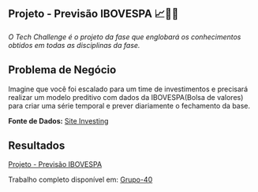 ## Projeto - Previsão IBOVESPA 📈🏦💲

*O Tech Challenge é o projeto da fase que englobará os conhecimentos obtidos em todas as disciplinas da fase.*

**Problema de Negócio**
---
Imagine que você foi escalado para um time de investimentos e precisará realizar um modelo preditivo com dados da IBOVESPA(Bolsa de valores) para criar uma série temporal e prever diariamente o fechamento da base.

**Fonte de Dados:** [Site Investing](https://br.investing.com/indices/bovespa-historical-data)

**Resultados**
---
[Projeto - Previsão IBOVESPA](https://github.com/pamelacristtine/PosTech-DataAnalytics-Fiap/tree/main/TC02-Bolsa_De_Valores/results)

Trabalho completo disponível em: [Grupo-40](https://github.com/Grupo-40/tech-challenge-20)



